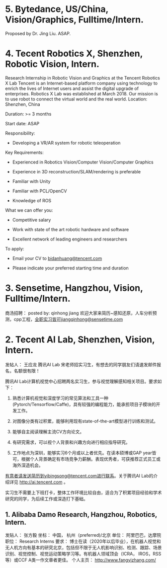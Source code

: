 
# 5. Bytedance, US/China, Vision/Graphics, Fulltime/Intern.
Proposed by Dr. Jing Liu. ASAP.



# 4. Tecent Robotics X, Shenzhen, Robotic Vision, Intern.
Research Internship in Robotic Vision and Graphics at the Tencent Robotics X Lab
Tencent is an Internet-based platform company using technology to enrich the lives of Internet users and assist the digital upgrade of enterprises. Robotics X Lab was established at March 2018. Our mission is to use robot to connect the virtual world and the real world.
Location: Shenzhen, China

Duration: >= 3 months

Start date: ASAP

Responsibility:

- Developing a VR/AR system for robotic teleoperation

Key Requirements:

- Experienced in Robotics Vision/Computer Vision/Computer Graphics

- Experience in 3D reconstruction/SLAM/rendering is preferable

- Familiar with Unity

- Familiar with PCL/OpenCV

- Knowledge of ROS

What we can offer you:

-  Competitive salary

- Work with state of the art robotic hardware and software

- Excellent network of leading engineers and researchers

To apply:

- Email your CV to bidanhuang@tencent.com

- Please indicate your preferred starting time and duration


# 3. Sensetime, Hangzhou, Vision, Fulltime/Intern.
商汤招聘：
posted by: qinhong jiang
欢迎大家来简历~感知还原，人车分析预测，cpp工程，全职实习皆可jiangqinhong@sensetime.com


# 2. Tecent AI Lab, Shenzhen, Vision, Intern.
发帖人： 王应龙
腾讯AI Lab 宋老师招实习生，有想去的同学朋友们请速发邮件报名，名额很有限！

腾讯AI Lab计算机视觉中心招聘两名实习生，参与视觉理解感知相关项目。要求如下：

1. 熟悉计算机视觉和深度学习的常见算法和工具一种(Pytorch/Tensorflow/Caffe)，具有较强的编程能力，能承担项目子模块的开发工作。

2. 对图像分类有过积累，能够利用现有state-of-the-art模型进行训练和测试。

3. 能够自主阅读理解主流CV方向论文。

4. 有研究需求，可以视个人背景和兴趣方向进行相应指导研究。

5. 工作地点为深圳，能够实习6个月或以上者优先。在读本硕博或GAP year皆可，根据个人背景确定有市场竞争力薪酬。表现优秀者，可获推荐正式员工或海外深造机会。

有意者请发送简历到yibingsong@tencent.com进行联系。关于腾讯AI Lab的介绍详见 http://ai.tencent.com 。

实习生不需要上下班打卡，整体工作环境比较自由，适合为了积累项目经验和学术研究的同学，为后续工作或深造打下基础。


## 1. Alibaba Damo Research, Hangzhou, Robotics, Intern.
发贴人： 张方毅
坐标： 中国， 杭州（preferred)/北京
单位： 阿里巴巴，达摩院
职位： Research Interns
要求： 博士在读（2020年以后毕业），在机器人视觉和无人机方向有基本的研究北京，包括但不限于无人机影响识别、检测、跟踪、场景识别、视觉控制、视觉运动策略学习等。有机器人领域顶会（ICRA， IROS，RSS等）或CCF A类一作文章者更佳。
个人主页： http://www.fangyizhang.com/

